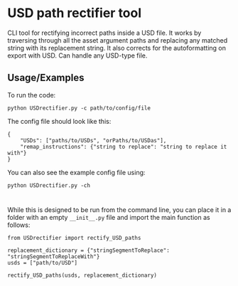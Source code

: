 
# USD path rectifier tool

CLI tool for rectifying incorrect paths inside a USD file.  It works by traversing through all the asset argument paths and replacing any matched string with its replacement string. It also corrects for the autoformatting on export with USD. Can handle any USD-type file.





## Usage/Examples

To run the code:

```
python USDrectifier.py -c path/to/config/file
```


The config file should look like this:
```
{
    "USDs": ["paths/to/USDs", "orPaths/to/USDas"],
    "remap_instructions": {"string to replace": "string to replace it with"}
}
```

You can also see the example config file using:

```
python USDrectifier.py -ch
```

#
While this is designed to be run from the command line, you can place it in a folder with an empty `__init__.py` file and import the main function as follows:

```
from USDrectifier import rectify_USD_paths

replacement_dictionary = {"stringSegmentToReplace": "stringSegmentToReplaceWith"}
usds = ["path/to/USD"]

rectify_USD_paths(usds, replacement_dictionary)
```